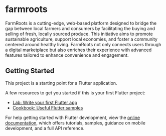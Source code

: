 # farmroots

FarmRoots is a cutting-edge, web-based platform designed to bridge the gap between local farmers and consumers by facilitating the buying and selling of fresh, locally sourced produce. This initiative aims to promote sustainable agriculture, support local economies, and foster a community centered around healthy living. FarmRoots not only connects users through a digital marketplace but also enriches their experience with advanced features tailored to enhance convenience and engagement.

## Getting Started

This project is a starting point for a Flutter application.

A few resources to get you started if this is your first Flutter project:

- [Lab: Write your first Flutter app](https://docs.flutter.dev/get-started/codelab)
- [Cookbook: Useful Flutter samples](https://docs.flutter.dev/cookbook)

For help getting started with Flutter development, view the
[online documentation](https://docs.flutter.dev/), which offers tutorials,
samples, guidance on mobile development, and a full API reference.
